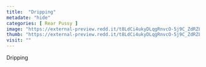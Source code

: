 ```yaml
---
title:  "Dripping"
metadate: "hide"
categories: [ Rear Pussy ]
image: "https://external-preview.redd.it/t8LdCi4ukyDLqgRnvcO-5j9C_ZdRZL2zgR1_i7rTo_4.jpg?auto=webp&s=856707876610d7619c3cfbcfe7ee549e0a6829c1"
thumb: "https://external-preview.redd.it/t8LdCi4ukyDLqgRnvcO-5j9C_ZdRZL2zgR1_i7rTo_4.jpg?width=960&crop=smart&auto=webp&s=7568fe27094fdf40694031baa1db57d399b8f1d3"
visit: ""
---
```

Dripping
